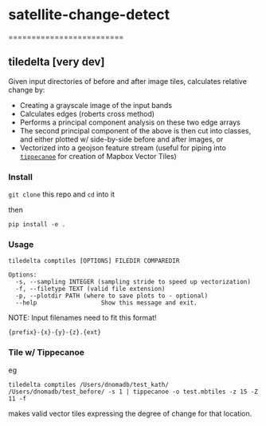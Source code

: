 # satellite-change-detect
=========================

## tiledelta [very dev]

Given input directories of before and after image tiles, calculates relative change by:

 - Creating a grayscale image of the input bands
 - Calculates edges (roberts cross method)
 - Performs a principal component analysis on these two edge arrays
 - The second principal component of the above is then cut into classes, and either plotted w/ side-by-side before and after images, or
 - Vectorized into a geojson feature stream (useful for piping into [`tippecanoe`](https://github.com/mapbox/tippecanoe) for creation of Mapbox Vector Tiles)

### Install

`git clone` this repo and `cd` into it

then

`pip install -e .`

### Usage

```
tiledelta comptiles [OPTIONS] FILEDIR COMPAREDIR

Options:
  -s, --sampling INTEGER (sampling stride to speed up vectorization)
  -f, --filetype TEXT (valid file extension)
  -p, --plotdir PATH (where to save plots to - optional)
  --help                  Show this message and exit.
```
NOTE: Input filenames need to fit this format!
```
{prefix}-{x}-{y}-{z}.{ext}
```

###  Tile w/ Tippecanoe

eg

```
tiledelta comptiles /Users/dnomadb/test_kath/ /Users/dnomadb/test_before/ -s 1 | tippecanoe -o test.mbtiles -z 15 -Z 11 -f
```
makes valid vector tiles expressing the degree of change for that location.
